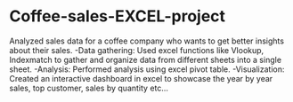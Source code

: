 # Coffee-sales-EXCEL-project
Analyzed sales data for a coffee company who wants to get better insights about their sales. 
-Data gathering: Used excel functions like Vlookup, Indexmatch to gather and organize data from different sheets into a single sheet.
-Analysis: Performed analysis using excel pivot table. 
-Visualization: Created an interactive dashboard in excel to showcase the year by year sales, top customer, sales by quantity etc…
